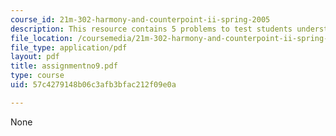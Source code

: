 ```yaml
---
course_id: 21m-302-harmony-and-counterpoint-ii-spring-2005
description: This resource contains 5 problems to test students understanding.
file_location: /coursemedia/21m-302-harmony-and-counterpoint-ii-spring-2005/57c4279148b06c3afb3bfac212f09e0a_assignmentno9.pdf
file_type: application/pdf
layout: pdf
title: assignmentno9.pdf
type: course
uid: 57c4279148b06c3afb3bfac212f09e0a

---
```

None